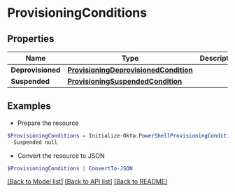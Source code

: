 # ProvisioningConditions
## Properties

Name | Type | Description | Notes
------------ | ------------- | ------------- | -------------
**Deprovisioned** | [**ProvisioningDeprovisionedCondition**](ProvisioningDeprovisionedCondition.md) |  | [optional] 
**Suspended** | [**ProvisioningSuspendedCondition**](ProvisioningSuspendedCondition.md) |  | [optional] 

## Examples

- Prepare the resource
```powershell
$ProvisioningConditions = Initialize-Okta.PowerShellProvisioningConditions  -Deprovisioned null `
 -Suspended null
```

- Convert the resource to JSON
```powershell
$ProvisioningConditions | ConvertTo-JSON
```

[[Back to Model list]](../README.md#documentation-for-models) [[Back to API list]](../README.md#documentation-for-api-endpoints) [[Back to README]](../README.md)

